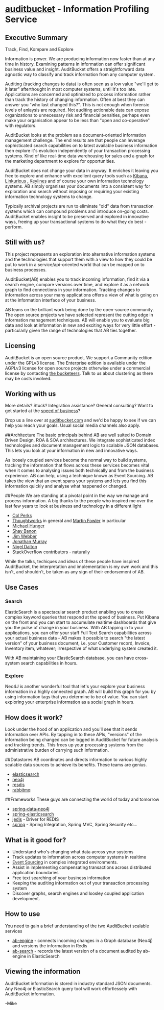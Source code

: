 [auditbucket](http://auditbucket.com)  - Information Profiling Service
===========

## Executive Summary
Track, Find, Kompare and Explore

Information is power. We are producing information now faster than at any time in history. Examining patterns in information can offer significant business value and insight. AuditBucket offers a straightforward data agnostic way to classify and track information from any computer system.

Auditing (tracking changes to data) is often seen as a low value "we'll get to it later" afterthought in most computer systems, until it's too late. Applications are concerned and optimized to process information rather than track the history of changing information. Often at best they can answer you "who last changed this?". This is not enough when forensic levels of anlaysis are required. Not auditing actionable data can expose organizations to unnecessary risk and financial penalties, perhaps even make your organisation appear to be less than "open and co-operative" with regulators. 

AuditBucket looks at the problem as a document-oriented information management challenge. The end results are that people can leverage sophisticated search capabilities on to latest available business information then explore it's evolution independently of your transaction processing systems. Kind of like real-time data warehousing for sales and a graph for the marketing department to explore for opportunities.

AuditBucket does not change your data in anyway. It enriches it leaving you free to explore and enhance with excellent query tools such as [Kibana](http://www.elasticsearch.org/overview/kibana/), [Linkurious](http://linkurio.us/) , [Keylines](http://keylines.com/) and of course your own information technology systems. AB simply organises your documents into a consistent way for exploration and search without imposing or requiring your existing information technology systems to change. 

Typically archival projects are run to eliminate "old" data from transaction systems which can compound problems and introduce on-going costs. AuditBucket enables insight to be preserved and explored in innovative ways, freeing up your transactional systems to do what they do best - perform.

## Still with us?
This project represents an exploration into alternative information systems and the technologies that support them with a view to how they could be put to work in a service/api-oriented world that can be mapped on to business processes. 

AuditBucket(AB) enables you to track incoming information, find it via a search engine, compare versions over time, and explore it as a network graph to find connections in your information. Tracking changes to information across your many applications offers a view of what is going on at the information interface of your business.

AB leans on the brilliant work being done by the open-source community. The open source projects we have selected represent the cutting edge in information management techniques. AB will enable you to evaluate big data and look at information in new and exciting ways for very little effort - particularly given the range of technologies that AB ties together.  

## Licensing
AuditBucket is an open source product. We support a Community edition under the GPLv3 license. The Enterprise edition is available under the AGPLv3 license for open source projects otherwise under a commercial license by contacting [the bucketeers](http://auditbucket.com/contact-auditbucket/). Talk to us about clustering as there may be costs involved.

## Working with us
More details? Stuck? Integration assistance? General consulting? Want to get started at the [speed of business](http://www.adamalthus.com/blog/2013/06/05/cloud-computing-and-complexity/#more-890)? 

Drop us a line over at [auditbucket.com](http://auditbucket.com/contact-auditbucket/) and we'd be happy to see if we can help you reach your goals. Usual social media channels also apply.

##Architecture
The basic principals behind AB are well suited to Domain Driven Design, ROA & SOA architectures. We integrate sophisticated index technologies and document management logic to scalable JSON databases. This lets you look at your information in new and innovative ways.  

As loosely coupled services become the normal way to build systems, tracking the information that flows across these services becomes vital when it comes to analysing issues both technically and from the business experience. AB can help, using a technique known as Event Sourcing. AB takes the view that an event spans your systems and lets you find this information quickly and analyse what happened or changed. 

##People
We are standing at a pivotal point in the way we manage and process information.
A big thanks to the people who inspired me over the last few years to look at business and technology in a different light 
* [Col Perks](http://www.linkedin.com/pub/col-perks/5/416/b3b)
* [Thoughtworks](http://www.thoughtworks.com) in general and [Martin Fowler](http://martinfowler.com/) in particular
* [Michael Hunger](http://stackoverflow.com/users/728812/michael-hunger)
* [Shay Banon](http://www.elasticsearch.com/about/team/)
* [Jim Webber](http://jimwebber.org/)
* [Jonathan Murray](http://www.adamalthus.com/about/)
* [Nigel Dalton](http://www.linkedin.com/in/nigeldalton)
* StackOverflow contributors - naturally

While the talks, techiques and ideas of these people have inspired AuditBucket, the interpretation and implementation is my own work and this isn't, and shouldn't, be taken as any sign of their endorsement of AB. 

## Use Cases
### Search
ElasticSearch is a spectacular search product enabling you to create complex keyword queries that respond at the speed of business. Put Kibana on the front and you can start to accumulate realtime dashboards that give you the pulse of change in your business. With AB tapping in to your applications, you can offer your staff Full Text Search capabilities across your actual business data - AB makes it possible to search "the latest version" of your business document, i.e. your Customer record, Invoice, Inventory item, whatever; irrespective of what underlying system created it. 

With AB maintaining your ElasticSearch database, you can have cross-system search capabilities in hours.

### Explore
Neo4J is another wonderful tool that let's your explore your business information in a highly connected graph. AB will build this graph for you by using information tags that you determine to be of value. You can start exploring your enterprise information as a social graph in hours.

## How does it work?
Look under the hood of an application and you'll see that it sends information over APIs. By tapping in to these APIs, "versions" of the information being changed can be logged in AuditBucket for future analysis and tracking trends. This frees up your processing systems from the administrative burden of carrying such information. 

##Datastores
AB coordinates and directs information to various highly scalable data sources to achieve its benefits. These teams are genius. 
* [elasticsearch](https://github.com/elasticsearch/elasticsearch)
* [neo4j](https://github.com/neo4j/neo4j)
* [resdis](https://github.com/antirez/redis)
* [rabbitmq](https://github.com/rabbitmq/rabbitmq-server)

##Frameworks
These guys are connecting the world of today and tomorrow
* [spring-data-neo4j](https://github.com/SpringSource/spring-data-neo4j)
* [spring-elasticsearch](https://github.com/dadoonet/spring-elasticsearch)
* [jedis](https://github.com/xetorthio/jedis) - Driver for REDIS
* [spring](http://spring.io/) - Spring Integration, Spring MVC, Spring Security etc...


## What is it good for?
* Understand who's changing what data across your systems
* Track updates to information across computer systems in realtime
* [Event Sourcing](http://martinfowler.com/eaaDev/EventSourcing.html) in complex integrated environments.
* Assist in implementing compensating transactions across distributed application boundaries
* Free text searching of your business information
* Keeping the auditing information out of your transaction processing system
* Discover graphs, search engines and loosley coupled application development. 

## How to use
You need to gain a brief understanding of the two AuditBucket scalable services
* [ab-engine](https://github.com/monowai/auditbucket/tree/master/ab-engine) - connects incoming changes in a Graph database (Neo4j) and versions the information in Redis
* [ab-search](https://github.com/monowai/auditbucket/tree/master/ab-search) - records the latest version of a document audited by ab-engine in ElasticSearch

## Viewing the information
AuditBucket information is stored in industry standard JSON documents. Any Neo4j or ElasticSearch query tool will work effortlessely with AuditBucket information. 


-Mike

